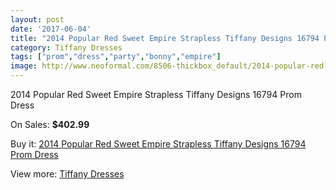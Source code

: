 ```yaml
---
layout: post
date: '2017-06-04'
title: "2014 Popular Red Sweet Empire Strapless Tiffany Designs 16794 Prom Dress"
category: Tiffany Dresses
tags: ["prom","dress","party","bonny","empire"]
image: http://www.neoformal.com/8506-thickbox_default/2014-popular-red-sweet-empire-strapless-tiffany-designs-16794-prom-dress.jpg
---
```

2014 Popular Red Sweet Empire Strapless Tiffany Designs 16794 Prom Dress

On Sales: **$402.99**
<a href="https://www.neoformal.com/en/tiffany-dresses/2997-2014-popular-red-sweet-empire-strapless-tiffany-designs-16794-prom-dress.html"><amp-img layout="responsive" width="600" height="600" src="//www.neoformal.com/8506-thickbox_default/2014-popular-red-sweet-empire-strapless-tiffany-designs-16794-prom-dress.jpg" alt="2014 Popular Red Sweet Empire Strapless Tiffany Designs 16794 Prom Dress 0" /></a>
<a href="https://www.neoformal.com/en/tiffany-dresses/2997-2014-popular-red-sweet-empire-strapless-tiffany-designs-16794-prom-dress.html"><amp-img layout="responsive" width="600" height="600" src="//www.neoformal.com/8507-thickbox_default/2014-popular-red-sweet-empire-strapless-tiffany-designs-16794-prom-dress.jpg" alt="2014 Popular Red Sweet Empire Strapless Tiffany Designs 16794 Prom Dress 1" /></a>

Buy it: [2014 Popular Red Sweet Empire Strapless Tiffany Designs 16794 Prom Dress](https://www.neoformal.com/en/tiffany-dresses/2997-2014-popular-red-sweet-empire-strapless-tiffany-designs-16794-prom-dress.html "2014 Popular Red Sweet Empire Strapless Tiffany Designs 16794 Prom Dress")

View more: [Tiffany Dresses](https://www.neoformal.com/en/32-tiffany-dresses "Tiffany Dresses")